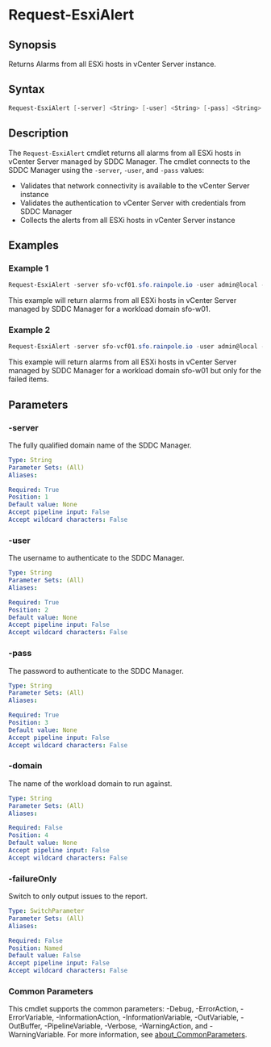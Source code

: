 # Request-EsxiAlert

## Synopsis

Returns Alarms from all ESXi hosts in vCenter Server instance.

## Syntax

```powershell
Request-EsxiAlert [-server] <String> [-user] <String> [-pass] <String> [[-domain] <String>] [-failureOnly] [<CommonParameters>]
```

## Description

The `Request-EsxiAlert` cmdlet returns all alarms from all ESXi hosts in vCenter Server managed by SDDC Manager.
The cmdlet connects to the SDDC Manager using the `-server`, `-user`, and `-pass` values:

- Validates that network connectivity is available to the vCenter Server instance
- Validates the authentication to vCenter Server with credentials from SDDC Manager
- Collects the alerts from all ESXi hosts in vCenter Server instance

## Examples

### Example 1

```powershell
Request-EsxiAlert -server sfo-vcf01.sfo.rainpole.io -user admin@local -pass VMw@re1!VMw@re1! -domain sfo-w01
```

This example will return alarms from all ESXi hosts in vCenter Server managed by SDDC Manager for a workload domain sfo-w01.

### Example 2

```powershell
Request-EsxiAlert -server sfo-vcf01.sfo.rainpole.io -user admin@local -pass  VMw@re1!VMw@re1! -domain sfo-w01 -failureOnly
```

This example will return alarms from all ESXi hosts in vCenter Server managed by SDDC Manager for a workload domain sfo-w01 but only for the failed items.

## Parameters

### -server

The fully qualified domain name of the SDDC Manager.

```yaml
Type: String
Parameter Sets: (All)
Aliases:

Required: True
Position: 1
Default value: None
Accept pipeline input: False
Accept wildcard characters: False
```

### -user

The username to authenticate to the SDDC Manager.

```yaml
Type: String
Parameter Sets: (All)
Aliases:

Required: True
Position: 2
Default value: None
Accept pipeline input: False
Accept wildcard characters: False
```

### -pass

The password to authenticate to the SDDC Manager.

```yaml
Type: String
Parameter Sets: (All)
Aliases:

Required: True
Position: 3
Default value: None
Accept pipeline input: False
Accept wildcard characters: False
```

### -domain

The name of the workload domain to run against.

```yaml
Type: String
Parameter Sets: (All)
Aliases:

Required: False
Position: 4
Default value: None
Accept pipeline input: False
Accept wildcard characters: False
```

### -failureOnly

Switch to only output issues to the report.

```yaml
Type: SwitchParameter
Parameter Sets: (All)
Aliases:

Required: False
Position: Named
Default value: False
Accept pipeline input: False
Accept wildcard characters: False
```

### Common Parameters

This cmdlet supports the common parameters: -Debug, -ErrorAction, -ErrorVariable, -InformationAction, -InformationVariable, -OutVariable, -OutBuffer, -PipelineVariable, -Verbose, -WarningAction, and -WarningVariable. For more information, see [about_CommonParameters](http://go.microsoft.com/fwlink/?LinkID=113216).
